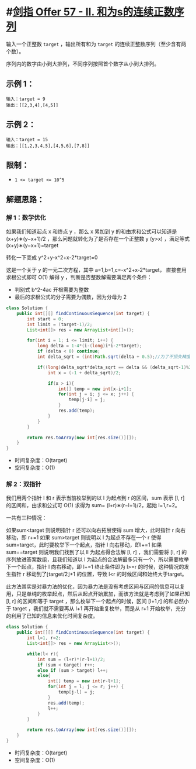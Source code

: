 # #[剑指 Offer 57 - II. 和为s的连续正数序列](https://leetcode-cn.com/problems/he-wei-sde-lian-xu-zheng-shu-xu-lie-lcof/)

输入一个正整数 `target` ，输出所有和为 `target` 的连续正整数序列（至少含有两个数）。

序列内的数字由小到大排列，不同序列按照首个数字从小到大排列。

## 示例 1：

```
输入：target = 9
输出：[[2,3,4],[4,5]]
```

## 示例 2：

```
输入：target = 15
输出：[[1,2,3,4,5],[4,5,6],[7,8]]
```

## 限制：

- `1 <= target <= 10^5`

## 解题思路：

### 解 1：数学优化

如果我们知道起点 x 和终点 y ，那么 x 累加到 y 的和由求和公式可以知道是 (x+y)∗(y−x+1)/2 ，那么问题就转化为了是否存在一个正整数 y (y>x) ，满足等式 (x+y)∗(y−x+1)=target

转化一下变成 y^2+y-x^2+x-2*target=0

这是一个关于 y 的一元二次方程，其中 a=1,b=1,c=-x^2+x-2*target， 直接套用求根公式即可 O(1) 解得 y ，判断是否整数解需要满足两个条件：

- 判别式 b^2-4ac 开根需要为整数
- 最后的求根公式的分子需要为偶数，因为分母为 2

~~~java
class Solution {
    public int[][] findContinuousSequence(int target) {
        int start = 0;
        int limit = (target-1)/2;
        List<int[]> res = new ArrayList<int[]>();

        for(int i = 1; i <= limit; i++) {
            long delta = 1-4*(i-(long)i*i-2*target);
            if (delta < 0) continue;
            int delta_sqrt = (int)Math.sqrt(delta + 0.5);//为了不损失精度，且用于以下判断，转为int后下式还相等，则说明b^2-4ac 开根为整数

            if((long)delta_sqrt*delta_sqrt == delta && (delta_sqrt-1)%2 == 0) {
                int x = (-1 + delta_sqrt)/2;

                if(x > i){
                    int[] temp = new int[x-i+1];
                    for(int j = i; j <= x; j++) {
                        temp[j-i] = j;
                    }
                    res.add(temp);
                }
            }
        }

        return res.toArray(new int[res.size()][]);
    }
}
~~~

- 时间复杂度：O(target)
- 空间复杂度：O(1)



### 解 2：双指针

我们用两个指针 l 和 r 表示当前枚举到的以 l 为起点到 r 的区间，sum 表示 [l, r] 的区间和，由求和公式可 O(1) 求得为 sum= (l+r)∗(r−l+1)/2，起始 l=1,r=2。

一共有三种情况：

如果sum<target 则说明指针 r 还可以向右拓展使得 sum 增大，此时指针 r 向右移动，即 r+=1
如果 sum>target 则说明以 l 为起点不存在一个 r 使得 sum=target，此时要枚举下一个起点，指针 l 向右移动，即l+=1
如果 sum==target 则说明我们找到了以 ll 为起点得合法解 [l, r] ，我们需要将 [l, r] 的序列放进答案数组，且我们知道以 l 为起点的合法解最多只有一个，所以需要枚举下一个起点，指针 l 向右移动，即 l+=1
终止条件即为 l>=r 的时候，这种情况的发生指针 r 移动到了⌊target/2⌋+1 的位置，导致 l<r 的时候区间和始终大于target。

此方法其实是对暴力法的优化，因为暴力法是没有考虑区间与区间的信息可以复用，只是单纯的枚举起点，然后从起点开始累加，而该方法就是考虑到了如果已知 [l, r] 的区间和等于 target ，那么枚举下一个起点的时候，区间 [l+1,r] 的和必然小于 target ，我们就不需要再从 l+1 再开始重复枚举，而是从 r+1 开始枚举，充分的利用了已知的信息来优化时间复杂度。

~~~java
class Solution {
    public int[][] findContinuousSequence(int target) {
        int l=1, r=2;
        List<int[]> res = new ArrayList<>();

        while(l< r){
            int sum = (l+r)*(r-l+1)/2;
            if (sum < target) r++;
            else if (sum > target) l++;
            else{
                int[] temp = new int[r-l+1];
                for(int j = l; j <= r; j++) {
                    temp[j-l] = j;
                }
                res.add(temp);
                l++;
            }
        }

        return res.toArray(new int[res.size()][]);
    }
}
~~~

- 时间复杂度：O(target)
- 空间复杂度：O(1)